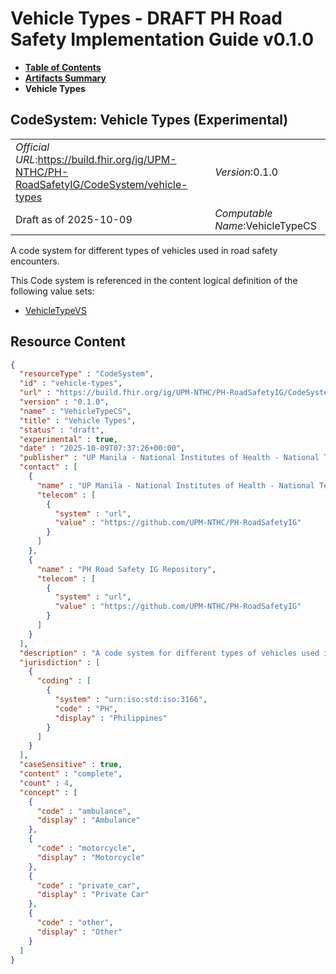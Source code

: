 # Vehicle Types - DRAFT PH Road Safety Implementation Guide v0.1.0

* [**Table of Contents**](toc.md)
* [**Artifacts Summary**](artifacts.md)
* **Vehicle Types**

## CodeSystem: Vehicle Types (Experimental) 

| | |
| :--- | :--- |
| *Official URL*:https://build.fhir.org/ig/UPM-NTHC/PH-RoadSafetyIG/CodeSystem/vehicle-types | *Version*:0.1.0 |
| Draft as of 2025-10-09 | *Computable Name*:VehicleTypeCS |

 
A code system for different types of vehicles used in road safety encounters. 

 This Code system is referenced in the content logical definition of the following value sets: 

* [VehicleTypeVS](ValueSet-vs-rs-vehicle-type.md)



## Resource Content

```json
{
  "resourceType" : "CodeSystem",
  "id" : "vehicle-types",
  "url" : "https://build.fhir.org/ig/UPM-NTHC/PH-RoadSafetyIG/CodeSystem/vehicle-types",
  "version" : "0.1.0",
  "name" : "VehicleTypeCS",
  "title" : "Vehicle Types",
  "status" : "draft",
  "experimental" : true,
  "date" : "2025-10-09T07:37:26+00:00",
  "publisher" : "UP Manila - National Institutes of Health - National Telehealth Center",
  "contact" : [
    {
      "name" : "UP Manila - National Institutes of Health - National Telehealth Center",
      "telecom" : [
        {
          "system" : "url",
          "value" : "https://github.com/UPM-NTHC/PH-RoadSafetyIG"
        }
      ]
    },
    {
      "name" : "PH Road Safety IG Repository",
      "telecom" : [
        {
          "system" : "url",
          "value" : "https://github.com/UPM-NTHC/PH-RoadSafetyIG"
        }
      ]
    }
  ],
  "description" : "A code system for different types of vehicles used in road safety encounters.",
  "jurisdiction" : [
    {
      "coding" : [
        {
          "system" : "urn:iso:std:iso:3166",
          "code" : "PH",
          "display" : "Philippines"
        }
      ]
    }
  ],
  "caseSensitive" : true,
  "content" : "complete",
  "count" : 4,
  "concept" : [
    {
      "code" : "ambulance",
      "display" : "Ambulance"
    },
    {
      "code" : "motorcycle",
      "display" : "Motorcycle"
    },
    {
      "code" : "private_car",
      "display" : "Private Car"
    },
    {
      "code" : "other",
      "display" : "Other"
    }
  ]
}

```
